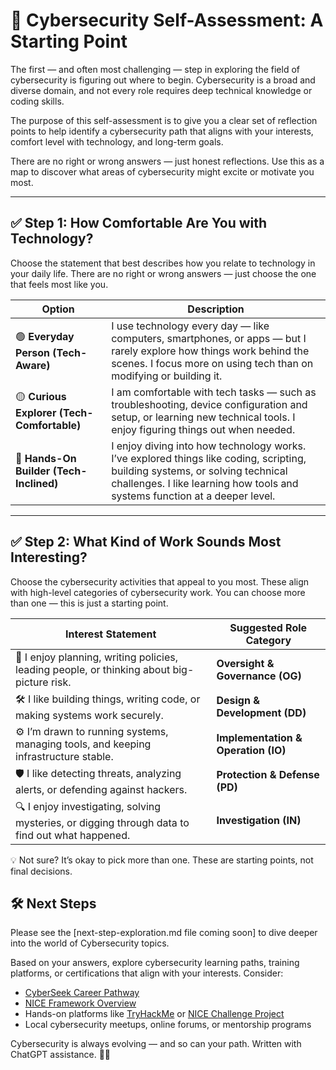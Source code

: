 # 🧭 Cybersecurity Self-Assessment: A Starting Point

The first — and often most challenging — step in exploring the field of cybersecurity is figuring out where to begin. Cybersecurity is a broad and diverse domain, and not every role requires deep technical knowledge or coding skills.

The purpose of this self-assessment is to give you a clear set of reflection points to help identify a cybersecurity path that aligns with your interests, comfort level with technology, and long-term goals.

There are no right or wrong answers — just honest reflections. Use this as a map to discover what areas of cybersecurity might excite or motivate you most.

---

## ✅ Step 1: How Comfortable Are You with Technology?

Choose the statement that best describes how you relate to technology in your daily life. There are no right or wrong answers — just choose the one that feels most like you.

| Option | Description |
|--------|-------------|
| 🟢 **Everyday Person (Tech-Aware)** | I use technology every day — like computers, smartphones, or apps — but I rarely explore how things work behind the scenes. I focus more on using tech than on modifying or building it. |
| 🟡 **Curious Explorer (Tech-Comfortable)** | I am comfortable with tech tasks — such as troubleshooting, device configuration and setup, or learning new technical tools. I enjoy figuring things out when needed. |
| 🔵 **Hands-On Builder (Tech-Inclined)** | I enjoy diving into how technology works. I’ve explored things like coding, scripting, building systems, or solving technical challenges. I like learning how tools and systems function at a deeper level. |

---

## ✅ Step 2: What Kind of Work Sounds Most Interesting?

Choose the cybersecurity activities that appeal to you most. These align with high-level categories of cybersecurity work. You can choose more than one — this is just a starting point.

| Interest Statement | Suggested Role Category |
|--------------------|--------------------------|
| 🧠 I enjoy planning, writing policies, leading people, or thinking about big-picture risk. | **Oversight & Governance (OG)** |
| 🛠️ I like building things, writing code, or making systems work securely. | **Design & Development (DD)** |
| ⚙️ I’m drawn to running systems, managing tools, and keeping infrastructure stable. | **Implementation & Operation (IO)** |
| 🛡️ I like detecting threats, analyzing alerts, or defending against hackers. | **Protection & Defense (PD)** |
| 🔍 I enjoy investigating, solving mysteries, or digging through data to find out what happened. | **Investigation (IN)** |

💡 Not sure? It’s okay to pick more than one. These are starting points, not final decisions.

## 🛠 Next Steps

Please see the [next-step-exploration.md file coming soon] to dive deeper into the world of Cybersecurity topics.

Based on your answers, explore cybersecurity learning paths, training platforms, or certifications that align with your interests. Consider:

- [CyberSeek Career Pathway](https://www.cyberseek.org/pathway.html)  
- [NICE Framework Overview](https://niccs.cisa.gov/tools/nice-framework)  
- Hands-on platforms like [TryHackMe](https://tryhackme.com) or [NICE Challenge Project](https://nice-challenge.com)  
- Local cybersecurity meetups, online forums, or mentorship programs  

Cybersecurity is always evolving — and so can your path. Written with ChatGPT assistance. 🌱🤖
